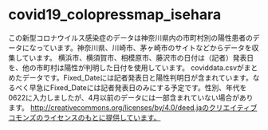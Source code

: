 # covid19_colopressmap_isehara
この新型コロナウイルス感染症のデータは神奈川県内の市町村別の陽性患者のデータになっています。神奈川県、川崎市、茅ヶ崎市のサイトなどからデータを収集しています。
横浜市、横須賀市、相模原市、藤沢市の日付は（記者）発表日を、他の市町村は陽性が判明した日付を使用しています。
coviddata.csvがまとめたデータです。Fixed_Dateには記者発表日と陽性判明日が含まれています。なるべく早急にFixed_Dateには記者発表日のみにする予定です。性別、年代を0622に入力しましたが、4月以前のデータには一部含まれていない場合があります。
http://creativecommons.org/licenses/by/4.0/deed.jaのクリエイティブコモンズのライセンスのもとに提供しています。
